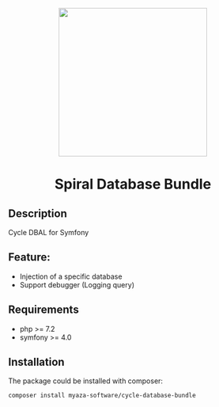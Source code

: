 <p align="center">
    <a href="https://github.com/Myaza-Software" target="_blank">
        <img src="https://myaza-software.github.io/storage/spiral_dbal/icon.png" height="300px">
    </a>
    <h1 align="center">Spiral Database Bundle</h1>
</p>

Description
-------------------------
Cycle DBAL for Symfony

Feature:
-------------------------
- Injection of a specific database 
- Support debugger (Logging query)

Requirements
-------------------------
- php >= 7.2
- symfony >= 4.0

## Installation

The package could be installed with composer:

```
composer install myaza-software/cycle-database-bundle
```